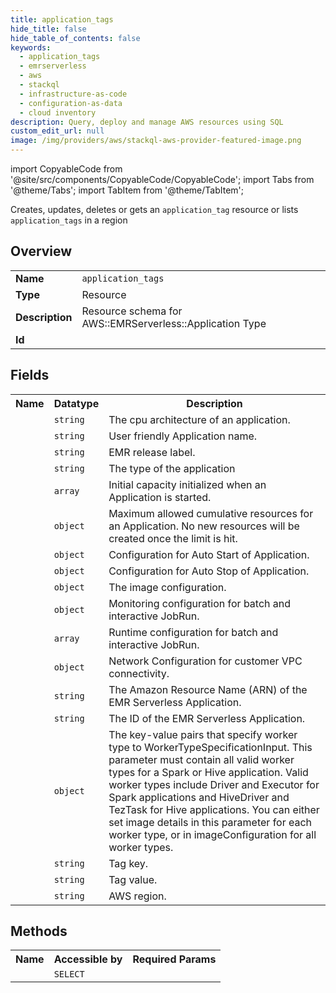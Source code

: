```yaml
---
title: application_tags
hide_title: false
hide_table_of_contents: false
keywords:
  - application_tags
  - emrserverless
  - aws
  - stackql
  - infrastructure-as-code
  - configuration-as-data
  - cloud inventory
description: Query, deploy and manage AWS resources using SQL
custom_edit_url: null
image: /img/providers/aws/stackql-aws-provider-featured-image.png
---
```


import CopyableCode from '@site/src/components/CopyableCode/CopyableCode';
import Tabs from '@theme/Tabs';
import TabItem from '@theme/TabItem';

Creates, updates, deletes or gets an <code>application_tag</code> resource or lists <code>application_tags</code> in a region

## Overview
<table><tbody>
<tr><td><b>Name</b></td><td><code>application_tags</code></td></tr>
<tr><td><b>Type</b></td><td>Resource</td></tr>
<tr><td><b>Description</b></td><td>Resource schema for AWS::EMRServerless::Application Type</td></tr>
<tr><td><b>Id</b></td><td><CopyableCode code="aws.emrserverless.application_tags" /></td></tr>
</tbody></table>

## Fields
<table><tbody><tr><th>Name</th><th>Datatype</th><th>Description</th></tr><tr><td><CopyableCode code="architecture" /></td><td><code>string</code></td><td>The cpu architecture of an application.</td></tr>
<tr><td><CopyableCode code="name" /></td><td><code>string</code></td><td>User friendly Application name.</td></tr>
<tr><td><CopyableCode code="release_label" /></td><td><code>string</code></td><td>EMR release label.</td></tr>
<tr><td><CopyableCode code="type" /></td><td><code>string</code></td><td>The type of the application</td></tr>
<tr><td><CopyableCode code="initial_capacity" /></td><td><code>array</code></td><td>Initial capacity initialized when an Application is started.</td></tr>
<tr><td><CopyableCode code="maximum_capacity" /></td><td><code>object</code></td><td>Maximum allowed cumulative resources for an Application. No new resources will be created once the limit is hit.</td></tr>
<tr><td><CopyableCode code="auto_start_configuration" /></td><td><code>object</code></td><td>Configuration for Auto Start of Application.</td></tr>
<tr><td><CopyableCode code="auto_stop_configuration" /></td><td><code>object</code></td><td>Configuration for Auto Stop of Application.</td></tr>
<tr><td><CopyableCode code="image_configuration" /></td><td><code>object</code></td><td>The image configuration.</td></tr>
<tr><td><CopyableCode code="monitoring_configuration" /></td><td><code>object</code></td><td>Monitoring configuration for batch and interactive JobRun.</td></tr>
<tr><td><CopyableCode code="runtime_configuration" /></td><td><code>array</code></td><td>Runtime configuration for batch and interactive JobRun.</td></tr>
<tr><td><CopyableCode code="network_configuration" /></td><td><code>object</code></td><td>Network Configuration for customer VPC connectivity.</td></tr>
<tr><td><CopyableCode code="arn" /></td><td><code>string</code></td><td>The Amazon Resource Name (ARN) of the EMR Serverless Application.</td></tr>
<tr><td><CopyableCode code="application_id" /></td><td><code>string</code></td><td>The ID of the EMR Serverless Application.</td></tr>
<tr><td><CopyableCode code="worker_type_specifications" /></td><td><code>object</code></td><td>The key-value pairs that specify worker type to WorkerTypeSpecificationInput. This parameter must contain all valid worker types for a Spark or Hive application. Valid worker types include Driver and Executor for Spark applications and HiveDriver and TezTask for Hive applications. You can either set image details in this parameter for each worker type, or in imageConfiguration for all worker types.</td></tr>
<tr><td><CopyableCode code="tag_key" /></td><td><code>string</code></td><td>Tag key.</td></tr>
<tr><td><CopyableCode code="tag_value" /></td><td><code>string</code></td><td>Tag value.</td></tr>
<tr><td><CopyableCode code="region" /></td><td><code>string</code></td><td>AWS region.</td></tr>
</tbody></table>

## Methods

<table><tbody>
  <tr>
    <th>Name</th>
    <th>Accessible by</th>
    <th>Required Params</th>
  </tr>
  <tr>
    <td><CopyableCode code="view" /></td>
    <td><code>SELECT</code></td>
    <td><CopyableCode code="region" /></td>
  </tr>
</tbody></table>








